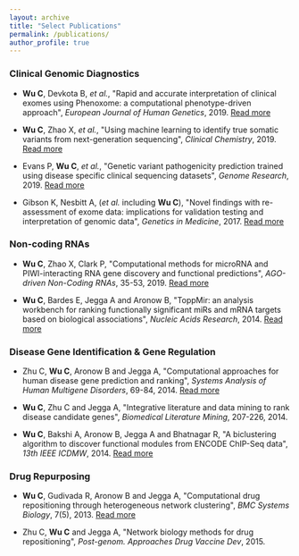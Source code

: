 ```yaml
---
layout: archive
title: "Select Publications"
permalink: /publications/
author_profile: true
---
```


### Clinical Genomic Diagnostics

- **Wu C**, Devkota B, *et al.*, "Rapid and accurate interpretation of clinical exomes using Phenoxome: a computational phenotype-driven approach", *European Journal of Human Genetics*, 2019. [Read more](https://www.nature.com/articles/s41431-018-0328-7)

- **Wu C**, Zhao X, *et al.*, "Using machine learning to identify true somatic variants from next-generation sequencing", *Clinical Chemistry*, 2019. [Read more](http://clinchem.aaccjnls.org/content/early/2019/10/23/clinchem.2019.308213)

- Evans P, **Wu C**, *et al.*, "Genetic variant pathogenicity prediction trained using disease specific clinical sequencing datasets", *Genome Research*, 2019. [Read more](https://genome.cshlp.org/content/early/2019/06/21/gr.240994.118)

- Gibson K, Nesbitt A, (*et al.* including **Wu C**), "Novel findings with re-assessment of exome data: implications for validation testing and interpretation of genomic data", *Genetics in Medicine*, 2017. [Read more](https://www.nature.com/articles/gim2017153)

### Non-coding RNAs

- **Wu C**, Zhao X, Clark P, "Computational methods for microRNA and PIWI-interacting RNA gene discovery and functional predictions", *AGO-driven Non-Coding RNAs*, 35-53, 2019. [Read more](https://www.sciencedirect.com/science/article/pii/B9780128156698000026)

- **Wu C**, Bardes E, Jegga A and Aronow B, "ToppMir: an analysis workbench for ranking functionally significant miRs and mRNA targets based on biological associations", *Nucleic Acids Research*, 2014. [Read more](https://academic.oup.com/nar/article/42/W1/W107/2437383)

### Disease Gene Identification & Gene Regulation

- Zhu C, **Wu C**, Aronow B and Jegga A, "Computational approaches for human disease gene prediction and ranking", *Systems Analysis of Human Multigene Disorders*, 69-84, 2014. [Read more](https://link.springer.com/chapter/10.1007/978-1-4614-8778-4_4)

- **Wu C**, Zhu C and Jegga A, "Integrative literature and data mining to rank disease candidate genes", *Biomedical Literature Mining*, 207-226, 2014.

- **Wu C**, Bakshi A, Aronow B, Jegga A and Bhatnagar R, "A biclustering algorithm to discover functional modules from ENCODE ChIP-Seq data", *13th IEEE ICDMW*, 2014. [Read more](https://ieeexplore.ieee.org/abstract/document/6753908)

### Drug Repurposing

- **Wu C**, Gudivada R, Aronow B and Jegga A, "Computational drug repositioning through heterogeneous network clustering", *BMC Systems Biology*, 7(5), 2013. [Read more](https://bmcsystbiol.biomedcentral.com/articles/10.1186/1752-0509-7-S5-S6)

- Zhu C, **Wu C** and Jegga A, "Network biology methods for drug repositioning", *Post-genom. Approaches Drug Vaccine Dev*, 2015.
